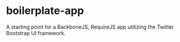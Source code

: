 boilerplate-app
===============

A starting point for a BackboneJS, RequireJS app utilizing the Twitter Bootstrap UI framework.